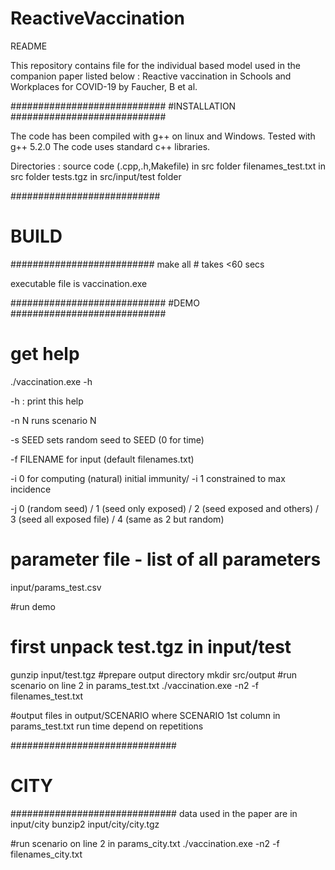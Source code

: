 # ReactiveVaccination
README

This repository contains file for the individual based model used in the companion paper listed below :
Reactive vaccination in Schools and Workplaces for COVID-19
by Faucher, B et al.

############################
#INSTALLATION
############################

The code has been compiled with g++ on linux and Windows. Tested with g++ 5.2.0
The code uses standard c++ libraries.

Directories : 
source code (.cpp,.h,Makefile) in src folder
filenames_test.txt in src folder
tests.tgz in src/input/test folder

###########################
# BUILD
##########################
make all # takes <60 secs

executable file is vaccination.exe

############################
#DEMO
############################

# get help
./vaccination.exe -h 

-h : print this help

-n N runs scenario N

-s SEED sets random seed to SEED (0 for time)

-f FILENAME for input (default filenames.txt)

-i 0 for computing (natural) initial immunity/ -i 1 constrained to max incidence

-j 0 (random seed) / 1 (seed only exposed) / 2 (seed exposed and others) / 3 (seed all exposed file) / 4 (same as 2 but random)

# parameter file - list of all parameters
input/params_test.csv

#run demo
# first unpack test.tgz in input/test
gunzip input/test.tgz
#prepare output directory
mkdir src/output
#run scenario on line 2 in params_test.txt
./vaccination.exe -n2 -f filenames_test.txt

#output
files in output/SCENARIO
where SCENARIO 1st column in params_test.txt
run time depend on repetitions

##############################
# CITY
##############################
  data used in the paper are in input/city
  bunzip2 input/city/city.tgz
 
#run scenario on line 2 in params_city.txt
./vaccination.exe -n2 -f filenames_city.txt
 
 
